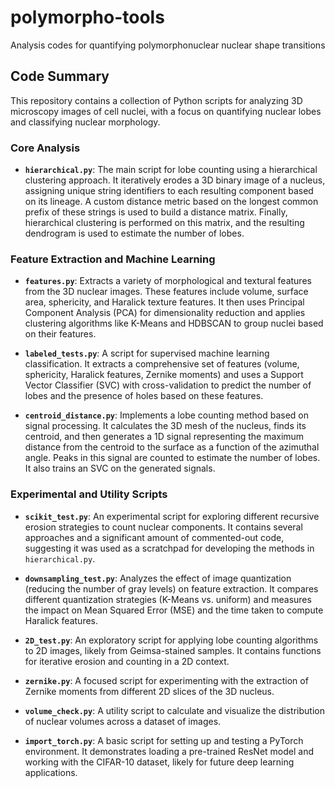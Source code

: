 # polymorpho-tools
Analysis codes for quantifying polymorphonuclear nuclear shape transitions

## Code Summary

This repository contains a collection of Python scripts for analyzing 3D microscopy images of cell nuclei, with a focus on quantifying nuclear lobes and classifying nuclear morphology.

### Core Analysis

*   **`hierarchical.py`**: The main script for lobe counting using a hierarchical clustering approach. It iteratively erodes a 3D binary image of a nucleus, assigning unique string identifiers to each resulting component based on its lineage. A custom distance metric based on the longest common prefix of these strings is used to build a distance matrix. Finally, hierarchical clustering is performed on this matrix, and the resulting dendrogram is used to estimate the number of lobes.

### Feature Extraction and Machine Learning

*   **`features.py`**: Extracts a variety of morphological and textural features from the 3D nuclear images. These features include volume, surface area, sphericity, and Haralick texture features. It then uses Principal Component Analysis (PCA) for dimensionality reduction and applies clustering algorithms like K-Means and HDBSCAN to group nuclei based on their features.

*   **`labeled_tests.py`**: A script for supervised machine learning classification. It extracts a comprehensive set of features (volume, sphericity, Haralick features, Zernike moments) and uses a Support Vector Classifier (SVC) with cross-validation to predict the number of lobes and the presence of holes based on these features.

*   **`centroid_distance.py`**: Implements a lobe counting method based on signal processing. It calculates the 3D mesh of the nucleus, finds its centroid, and then generates a 1D signal representing the maximum distance from the centroid to the surface as a function of the azimuthal angle. Peaks in this signal are counted to estimate the number of lobes. It also trains an SVC on the generated signals.

### Experimental and Utility Scripts

*   **`scikit_test.py`**: An experimental script for exploring different recursive erosion strategies to count nuclear components. It contains several approaches and a significant amount of commented-out code, suggesting it was used as a scratchpad for developing the methods in `hierarchical.py`.

*   **`downsampling_test.py`**: Analyzes the effect of image quantization (reducing the number of gray levels) on feature extraction. It compares different quantization strategies (K-Means vs. uniform) and measures the impact on Mean Squared Error (MSE) and the time taken to compute Haralick features.

*   **`2D_test.py`**: An exploratory script for applying lobe counting algorithms to 2D images, likely from Geimsa-stained samples. It contains functions for iterative erosion and counting in a 2D context.

*   **`zernike.py`**: A focused script for experimenting with the extraction of Zernike moments from different 2D slices of the 3D nucleus.

*   **`volume_check.py`**: A utility script to calculate and visualize the distribution of nuclear volumes across a dataset of images.

*   **`import_torch.py`**: A basic script for setting up and testing a PyTorch environment. It demonstrates loading a pre-trained ResNet model and working with the CIFAR-10 dataset, likely for future deep learning applications.
